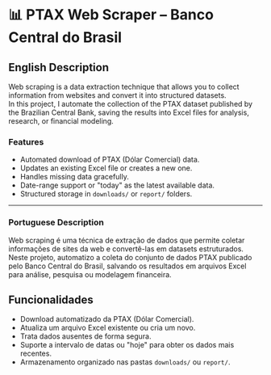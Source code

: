 # 📊 PTAX Web Scraper – Banco Central do Brasil

## English Description
Web scraping is a data extraction technique that allows you to collect information from websites and convert it into structured datasets.  
In this project, I automate the collection of the PTAX dataset published by the Brazilian Central Bank, saving the results into Excel files for analysis, research, or financial modeling.

### Features
- Automated download of PTAX (Dólar Comercial) data.
- Updates an existing Excel file or creates a new one.
- Handles missing data gracefully.
- Date-range support or "today" as the latest available data.
- Structured storage in `downloads/` or `report/` folders.

---

### Portuguese Description
Web scraping é uma técnica de extração de dados que permite coletar informações de sites da web e convertê-las em datasets estruturados.  
Neste projeto, automatizo a coleta do conjunto de dados PTAX publicado pelo Banco Central do Brasil, salvando os resultados em arquivos Excel para análise, pesquisa ou modelagem financeira.

## Funcionalidades
- Download automatizado da PTAX (Dólar Comercial).
- Atualiza um arquivo Excel existente ou cria um novo.
- Trata dados ausentes de forma segura.
- Suporte a intervalo de datas ou "hoje" para obter os dados mais recentes.
- Armazenamento organizado nas pastas `downloads/` ou `report/`.


